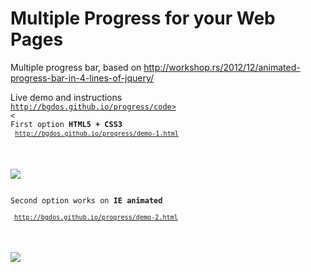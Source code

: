 # Multiple Progress for your Web Pages
Multiple progress bar, based on http://workshop.rs/2012/12/animated-progress-bar-in-4-lines-of-jquery/

Live demo and instructions </br>
<code>http://bgdos.github.io/progress/code></br><
First option <b>HTML5 + CSS3</b></br>
<code>http://bgdos.github.io/progress/demo-1.html </br>
</code></br></br>
<img src='https://cloud.githubusercontent.com/assets/12112938/7528928/3ebc03be-f4e5-11e4-971d-e1bcb878e121.JPG'></br></br>
Second option works on <b>IE animated</b></br>
<code></br>
http://bgdos.github.io/progress/demo-2.html </br>
</code></br></br>
<img src='https://cloud.githubusercontent.com/assets/12112938/7527875/70b78d26-f4d5-11e4-9c81-6902de52dcc0.JPG'>
